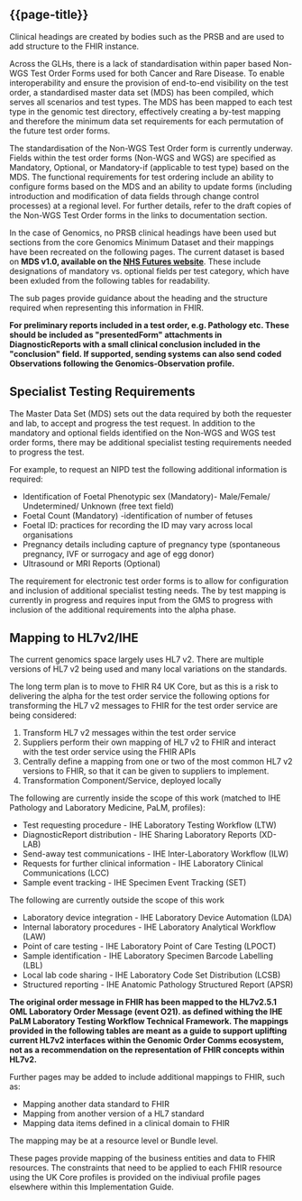 ## {{page-title}}

Clinical headings are created by bodies such as the PRSB and are used to add structure to the FHIR instance. 

Across the GLHs, there is a lack of standardisation within paper based Non-WGS Test Order Forms used for both Cancer and Rare Disease. To enable interoperability and ensure the provision of end-to-end visibility on the test order, a standardised master data set (MDS) has been compiled, which serves all scenarios and test types. The MDS has been mapped to each test type in the genomic test directory, effectively creating a by-test mapping and therefore the minimum data set requirements for each permutation of the future test order forms. 

The standardisation of the Non-WGS Test Order form is currently underway. Fields within the test order forms (Non-WGS and WGS) are specified as Mandatory, Optional, or Mandatory-if (applicable to test type) based on the MDS. The functional requirements for test ordering include an ability to configure forms based on the MDS and an ability to update forms (including introduction and modification of data fields through change control processes) at a regional level. For further details, refer to the draft copies of the Non-WGS Test Order forms in the links to documentation section. 

In the case of Genomics, no PRSB clinical headings have been used but sections from the core Genomics Minimum Dataset and their mappings have been recreated on the following pages. The current dataset is based on **MDS v1.0, available on the [NHS Futures website](https://future.nhs.uk/NHSgenomics/view?objectId=176732133)**. These include designations of mandatory vs. optional fields per test category, which have been exluded from the following tables for readability. 

The sub pages provide guidance about the heading and the structure required when representing this information in FHIR.

**For preliminary reports included in a test order, e.g. Pathology etc. These should be included as "presentedForm" attachments in DiagnosticReports with a small clinical conclusion included in the "conclusion" field. If supported, sending systems can also send coded Observations following the Genomics-Observation profile.**

## Specialist Testing Requirements 

The Master Data Set (MDS) sets out the data required by both the requester and lab, to accept and progress the test request. In addition to the mandatory and optional fields identified on the Non-WGS and WGS test order forms, there may be additional specialist testing requirements needed to progress the test. 

For example, to request an NIPD test the following additional information is required:

- Identification of Foetal Phenotypic sex (Mandatory)- Male/Female/ Undetermined/ Unknown (free text field)
- Foetal Count (Mandatory) -identification of number of fetuses
- Foetal ID: practices for recording the ID may vary across local organisations
- Pregnancy details including capture of pregnancy type (spontaneous pregnancy, IVF or surrogacy and age of egg donor)
- Ultrasound or MRI Reports (Optional)

The requirement for electronic test order forms is to allow for configuration and inclusion of additional specialist testing needs. The by test mapping is currently in progress and requires input from the GMS to progress with inclusion of the additional requirements into the alpha phase.

## Mapping to HL7v2/IHE

The current genomics space largely uses HL7 v2. There are multiple versions of HL7 v2 being used and many local variations on the standards.

The long term plan is to move to FHIR R4 UK Core, but as this is a risk to delivering the alpha for the test order service the following options for transforming the HL7 v2 messages to FHIR for the test order service are being considered:

1. Transform HL7 v2 messages within the test order service
2. Suppliers perform their own mapping of HL7 v2 to FHIR and interact with the test order service using the FHIR APIs
3. Centrally define a mapping from one or two of the most common HL7 v2 versions to FHIR, so that it can be given to suppliers to implement.
4. Transformation Component/Service, deployed locally

The following are currently inside the scope of this work (matched to IHE Pathology and Laboratory Medicine, PaLM, profiles):

- Test requesting procedure - IHE Laboratory Testing Workflow (LTW)
- DiagnosticReport distribution - IHE Sharing Laboratory Reports (XD-LAB)
- Send-away test communications - IHE Inter-Laboratory Workflow (ILW)
- Requests for further clinical information - IHE Laboratory Clinical Communications (LCC)
- Sample event tracking - IHE Specimen Event Tracking (SET)

The following are currently outside the scope of this work

- Laboratory device integration - IHE Laboratory Device Automation (LDA)
- Internal laboratory procedures - IHE Laboratory Analytical Workflow (LAW)
- Point of care testing - IHE Laboratory Point of Care Testing (LPOCT)
- Sample identification - IHE Laboratory Specimen Barcode Labelling (LBL)
- Local lab code sharing - IHE Laboratory Code Set Distribution (LCSB)
- Structured reporting - IHE Anatomic Pathology Structured Report (APSR)

**The original order message in FHIR has been mapped to the HL7v2.5.1 OML Laboratory Order Message (event O21). as defined withing the IHE PaLM Laboratory Testing Workflow Technical Framework. The mappings provided in the following tables are meant as a guide to support uplifting current HL7v2 interfaces within the Genomic Order Comms ecosystem, not as a recommendation on the representation of FHIR concepts within HL7v2.**

Further pages may be added to include additional mappings to FHIR, such as:

- Mapping another data standard to FHIR
- Mapping from another version of a HL7 standard
- Mapping data items defined in a clinical domain to FHIR

The mapping may be at a resource level or Bundle level.

These pages provide mapping of the business entities and data to FHIR resources. The constraints that need to be applied to each FHIR resource using the UK Core profiles is provided on the indiviual profile pages elsewhere within this Implementation Guide.